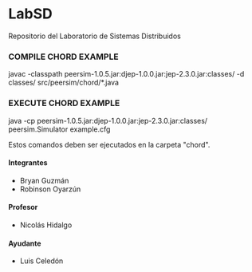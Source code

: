 # LabSD
Repositorio del Laboratorio de Sistemas Distribuidos



### COMPILE CHORD EXAMPLE
javac -classpath peersim-1.0.5.jar:djep-1.0.0.jar:jep-2.3.0.jar:classes/ -d classes/ src/peersim/chord/*.java

### EXECUTE CHORD EXAMPLE
java -cp peersim-1.0.5.jar:djep-1.0.0.jar:jep-2.3.0.jar:classes/ peersim.Simulator example.cfg

Estos comandos deben ser ejecutados en la carpeta "chord".

#### Integrantes
* Bryan Guzmán
* Robinson Oyarzún

#### Profesor
* Nicolás Hidalgo

#### Ayudante
* Luis Celedón
